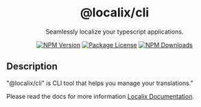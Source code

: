 <h1 align="center">@localix/cli</h1>

<p align="center">Seamlessly localize your typescript applications. <p align="center">
<a href="https://www.npmjs.com/~transactional" target="_blank"><img src="https://img.shields.io/npm/v/@transactional/prisma.svg" alt="NPM Version" /></a>
<a href="https://www.npmjs.com/~transactional" target="_blank"><img src="https://img.shields.io/npm/l/@transactional/prisma.svg" alt="Package License" /></a>
<a href="https://www.npmjs.com/~transactional" target="_blank"><img src="https://img.shields.io/npm/dm/@transactional/prisma.svg" alt="NPM Downloads" /></a>
</p>

## Description

"@localix/cli" is CLI tool that helps you manage your translations."

Please read the docs for more information [Localix Documentation](https://localix.gitbook.io/documentation).
